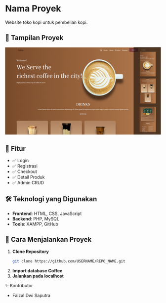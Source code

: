 # Nama Proyek
Website toko kopi untuk pembelian kopi.

## 📸 Tampilan Proyek
![Tampilan Proyek](hasil/1.jpg)

## 📌 Fitur
- ✅ Login
- ✅ Registrasi
- ✅ Checkout
- ✅ Detail Produk
- ✅ Admin CRUD

## 🛠️ Teknologi yang Digunakan
- **Frontend**: HTML, CSS, JavaScript  
- **Backend**: PHP, MySQL  
- **Tools**: XAMPP, GitHub  

## 🚀 Cara Menjalankan Proyek
1. **Clone Repository**
   ```sh
   git clone https://github.com/USERNAME/REPO_NAME.git
2. **Import database Coffee**
3. **Jalankan pada localhost**

✨ Kontributor
- Faizal Dwi Saputra
